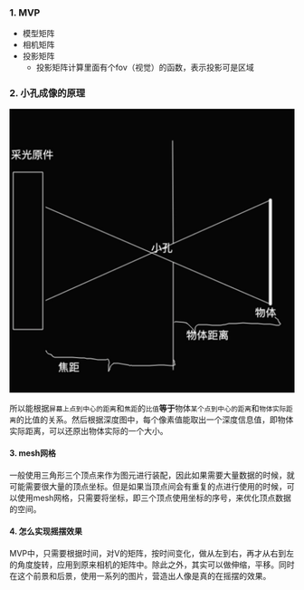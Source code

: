 ### 1. MVP

- 模型矩阵
- 相机矩阵
- 投影矩阵
  - 投影矩阵计算里面有个fov（视觉）的函数，表示投影可是区域

### 2. 小孔成像的原理

<img src="../images/14/小孔成像原理.jpg" style="zoom:50%;" />



所以能根据`屏幕上点到中心的距离`和`焦距`的`比值`**等于**物体`某个点到中心的距离`和`物体实际距离`的比值的关系。然后根据深度图中，每个像素值能取出一个深度信息值，即物体实际距离，可以还原出物体实际的一个大小。



#### 3. mesh网格

一般使用三角形三个顶点来作为图元进行装配，因此如果需要大量数据的时候，就可能需要很大量的顶点坐标。但是如果当顶点间会有重复的点进行使用的时候，可以使用mesh网格，只需要将坐标，即三个顶点使用坐标的序号，来优化顶点数据的空间。





#### 4. 怎么实现摇摆效果

MVP中，只需要根据时间，对V的矩阵，按时间变化，做从左到右，再才从右到左的角度旋转，应用到原来相机的矩阵中。除此之外，其实可以做伸缩，平移。同时在这个前景和后景，使用一系列的图片，营造出人像是真的在摇摆的效果。
